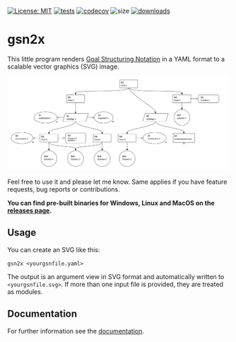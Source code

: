 [![License: MIT](https://img.shields.io/github/license/jonasthewolf/gsn2x)](https://opensource.org/licenses/MIT)
[![tests](https://img.shields.io/github/actions/workflow/status/jonasthewolf/gsn2x/rust.yml?branch=main&label=tests)](https://github.com/jonasthewolf/gsn2x/actions/workflows/rust.yml)
[![codecov](https://img.shields.io/codecov/c/github/jonasthewolf/gsn2x/main?token=YQKUQQOYS3)](https://codecov.io/gh/jonasthewolf/gsn2x)
![size](https://img.shields.io/github/languages/code-size/jonasthewolf/gsn2x)
[![downloads](https://img.shields.io/github/downloads/jonasthewolf/gsn2x/total)](https://github.com/jonasthewolf/gsn2x/releases)

# gsn2x

This little program renders [Goal Structuring Notation](https://scsc.uk/gsn) in a YAML format to a scalable vector graphics (SVG) image.

<picture>
  <source media="(prefers-color-scheme: dark)" srcset="examples/example.gsn_dark.svg">
  <source media="(prefers-color-scheme: light)" srcset="examples/example.gsn.svg">
  <img alt="Example" src="examples/example.gsn.svg">
</picture>

Feel free to use it and please let me know. Same applies if you have feature requests, bug reports or contributions.
    
**You can find pre-built binaries for Windows, Linux and MacOS on the [releases page](https://github.com/jonasthewolf/gsn2x/releases).**


## Usage

You can create an SVG like this:

    gsn2x <yourgsnfile.yaml> 

The output is an argument view in SVG format and automatically written to `<yourgsnfile.svg>`. If more than one input file is provided, they are treated as modules.

## Documentation

For further information see the [documentation](https://jonasthewolf.github.io/gsn2x).
